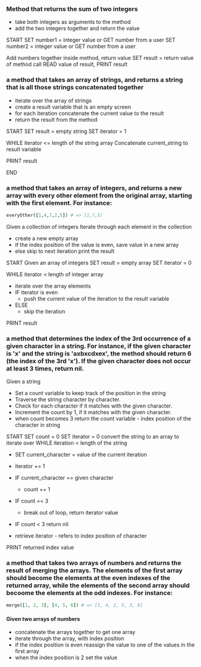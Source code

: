 ### Method that returns the sum of two integers

- take both integers as arguments to the method
- add the two integers together and return the value

START
SET number1 = integer value or GET number from a user
SET number2 = integer value or GET number from a user

Add numbers together inside method, return value
SET result = return value of method call
READ value of result, PRINT result

### a method that takes an array of strings, and returns a string that is all those strings concatenated together

- iterate over the array of strings
- create a result variable that is an empty screen
- for each iteration concatenate the current value to the result
- return the result from the method

START
SET result = empty string
SET iterator = 1

WHILE iterator <= length of the string array
Concatenate current_string to result variable

PRINT result

END

### a method that takes an array of integers, and returns a new array with every other element from the original array, starting with the first element. For instance:

```ruby
everyOther([1,4,7,2,5]) # => [1,7,5]
```

Given a collection of integers
Iterate through each element in the collection

- create a new empty array
- if the index position of the value is even, save value in a new array
- else skip to next iteration
  print the result

START
Given an array of integers
SET result = empty array
SET iterator = 0

WHILE iterator < length of integer array

- iterate over the array elements
- IF iterator is even
  - push the current value of the iteration to the result variable
- ELSE
  - skip the iteration

PRINT result

### a method that determines the index of the 3rd occurrence of a given character in a string. For instance, if the given character is 'x' and the string is 'axbxcdxex', the method should return 6 (the index of the 3rd 'x'). If the given character does not occur at least 3 times, return nil.

Given a string

- Set a count variable to keep track of the position in the string
- Traverse the string character by character.
- Check for each character if it matches with the given character.
- Increment the count by 1, if it matches with the given character.
- when count becomes 3 return the count variable - index position of the character in string

START
SET count = 0
SET iterator = 0
convert the string to an array to iterate over
WHILE iteration < length of the string

- SET current_character = value of the current iteration
- iterator += 1
- IF current_character == given character
  - count += 1
- IF count == 3

  - break out of loop, return iterator value

- IF count < 3 return nil

- retrieve iterator - refers to index position of character

PRINT returned index value

### a method that takes two arrays of numbers and returns the result of merging the arrays. The elements of the first array should become the elements at the even indexes of the returned array, while the elements of the second array should becoome the elements at the odd indexes. For instance:

```ruby
merge([1, 2, 3], [4, 5, 6]) # => [1, 4, 2, 5, 3, 6]
```

#### Given two arrays of numbers

- concatenate the arrays together to get one array
- iterate through the array, with index position
- if the index position is even reassign the value to one of the values in the first array
- when the index position is 2 set the value
